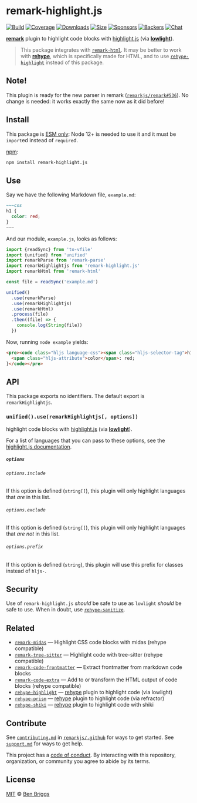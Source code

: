 # remark-highlight.js

[![Build][build-badge]][build]
[![Coverage][coverage-badge]][coverage]
[![Downloads][downloads-badge]][downloads]
[![Size][size-badge]][size]
[![Sponsors][sponsors-badge]][collective]
[![Backers][backers-badge]][collective]
[![Chat][chat-badge]][chat]

[**remark**][remark] plugin to highlight code blocks with [highlight.js][hljs]
(via [**lowlight**][lowlight]).

> This package integrates with [`remark-html`][remark-html].
> It may be better to work with [**rehype**][rehype], which is specifically made
> for HTML, and to use [`rehype-highlight`][rehype-highlight] instead of this
> package.

## Note!

This plugin is ready for the new parser in remark
([`remarkjs/remark#536`](https://github.com/remarkjs/remark/pull/536)).
No change is needed: it works exactly the same now as it did before!

## Install

This package is [ESM only](https://gist.github.com/sindresorhus/a39789f98801d908bbc7ff3ecc99d99c):
Node 12+ is needed to use it and it must be `import`ed instead of `require`d.

[npm][]:

```sh
npm install remark-highlight.js
```

## Use

Say we have the following Markdown file, `example.md`:

```markdown
~~~css
h1 {
  color: red;
}
~~~
```

And our module, `example.js`, looks as follows:

```js
import {readSync} from 'to-vfile'
import {unified} from 'unified'
import remarkParse from 'remark-parse'
import remarkHighlightjs from 'remark-highlight.js'
import remarkHtml from 'remark-html'

const file = readSync('example.md')

unified()
  .use(remarkParse)
  .use(remarkHighlightjs)
  .use(remarkHtml)
  .process(file)
  .then((file) => {
    console.log(String(file))
  })
```

Now, running `node example` yields:

```html
<pre><code class="hljs language-css"><span class="hljs-selector-tag">h1</span> {
  <span class="hljs-attribute">color</span>: red;
}</code></pre>
```

## API

This package exports no identifiers.
The default export is `remarkHighlightjs`.

### `unified().use(remarkHighlightjs[, options])`

highlight code blocks with [highlight.js][hljs] (via
[**lowlight**][lowlight]).

For a list of languages that you can pass to these options, see the
[highlight.js documentation][list-of-languages].

##### `options`

###### `options.include`

If this option is defined (`string[]`), this plugin will only highlight
languages that *are* in this list.

###### `options.exclude`

If this option is defined (`string[]`), this plugin will only highlight
languages that *are not* in this list.

###### `options.prefix`

If this option is defined (`string`), this plugin will use this prefix
for classes instead of `hljs-`.

## Security

Use of `remark-highlight.js` *should* be safe to use as `lowlight` *should* be
safe to use.
When in doubt, use [`rehype-sanitize`][sanitize].

## Related

*   [`remark-midas`](https://github.com/remarkjs/remark-midas)
    — Highlight CSS code blocks with midas (rehype compatible)
*   [`remark-tree-sitter`](https://github.com/samlanning/remark-tree-sitter)
    — Highlight code with tree-sitter (rehype compatible)
*   [`remark-code-frontmatter`](https://github.com/samlanning/remark-code-frontmatter)
    — Extract frontmatter from markdown code blocks
*   [`remark-code-extra`](https://github.com/samlanning/remark-code-extra)
    — Add to or transform the HTML output of code blocks (rehype compatible)
*   [`rehype-highlight`][rehype-highlight]
    — [rehype][] plugin to highlight code (via lowlight)
*   [`rehype-prism`](https://github.com/mapbox/rehype-prism)
    — [rehype][] plugin to highlight code (via refractor)
*   [`rehype-shiki`](https://github.com/rsclarke/rehype-shiki)
    — [rehype][] plugin to highlight code with shiki

## Contribute

See [`contributing.md`][contributing] in [`remarkjs/.github`][health] for ways
to get started.
See [`support.md`][support] for ways to get help.

This project has a [code of conduct][coc].
By interacting with this repository, organization, or community you agree to
abide by its terms.

## License

[MIT][license] © [Ben Briggs][author]

<!-- Definitions -->

[build-badge]: https://github.com/remarkjs/remark-highlight.js/workflows/main/badge.svg

[build]: https://github.com/remarkjs/remark-highlight.js/actions

[coverage-badge]: https://img.shields.io/codecov/c/github/remarkjs/remark-highlight.js.svg

[coverage]: https://codecov.io/github/remarkjs/remark-highlight.js

[downloads-badge]: https://img.shields.io/npm/dm/remark-highlight.js.svg

[downloads]: https://www.npmjs.com/package/remark-highlight.js

[size-badge]: https://img.shields.io/bundlephobia/minzip/remark-highlight.js.svg

[size]: https://bundlephobia.com/result?p=remark-highlight.js

[sponsors-badge]: https://opencollective.com/unified/sponsors/badge.svg

[backers-badge]: https://opencollective.com/unified/backers/badge.svg

[collective]: https://opencollective.com/unified

[chat-badge]: https://img.shields.io/badge/chat-discussions-success.svg

[chat]: https://github.com/remarkjs/remark/discussions

[npm]: https://docs.npmjs.com/cli/install

[health]: https://github.com/remarkjs/.github

[contributing]: https://github.com/remarkjs/.github/blob/HEAD/contributing.md

[support]: https://github.com/remarkjs/.github/blob/HEAD/support.md

[coc]: https://github.com/remarkjs/.github/blob/HEAD/code-of-conduct.md

[license]: license

[author]: http://beneb.info

[remark]: https://github.com/remarkjs/remark

[remark-html]: https://github.com/remarkjs/remark-html

[rehype]: https://github.com/rehypejs/rehype

[rehype-highlight]: https://github.com/rehypejs/rehype-highlight

[lowlight]: https://github.com/wooorm/lowlight

[hljs]: https://github.com/highlightjs/highlight.js

[list-of-languages]: https://github.com/highlightjs/highlight.js/blob/HEAD/docs/css-classes-reference.rst#language-names-and-aliases

[sanitize]: https://github.com/rehypejs/rehype-sanitize
